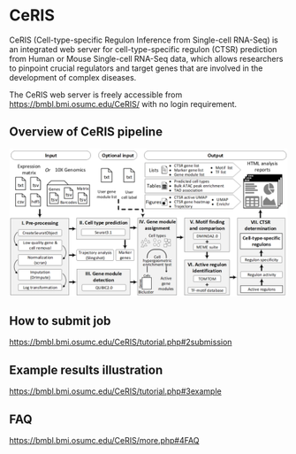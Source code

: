 # CeRIS

CeRIS (Cell-type-specific Regulon Inference from Single-cell RNA-Seq) is an integrated web server for cell-type-specific regulon (CTSR) prediction from Human or Mouse Single-cell RNA-Seq data, which allows researchers to pinpoint crucial regulators and target genes that are involved in the development of complex diseases.

The CeRIS web server is freely accessible from https://bmbl.bmi.osumc.edu/CeRIS/ with no login requirement. 

## Overview of CeRIS pipeline
![](web/assets/img/tutorial/1.1.pipeline.png)

## How to submit job
https://bmbl.bmi.osumc.edu/CeRIS/tutorial.php#2submission 
## Example results illustration
https://bmbl.bmi.osumc.edu/CeRIS/tutorial.php#3example
## FAQ
https://bmbl.bmi.osumc.edu/CeRIS/more.php#4FAQ 
